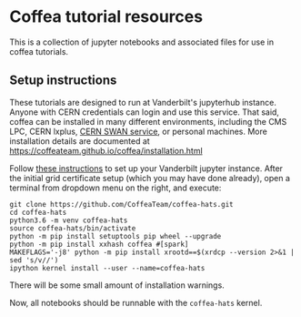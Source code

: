 # Coffea tutorial resources
This is a collection of jupyter notebooks and associated files for use in coffea tutorials.

## Setup instructions
These tutorials are designed to run at Vanderbilt's jupyterhub instance. Anyone with CERN credentials
can login and use this service. That said, coffea can be installed in many different environments, including
the CMS LPC, CERN lxplus, [CERN SWAN service](http://swan.cern.ch), or personal machines. More installation
details are documented at https://coffeateam.github.io/coffea/installation.html

Follow [these instructions](https://twiki.cern.ch/twiki/bin/viewauth/CMS/HATSatLPCSetup2019) to set up
your Vanderbilt jupyter instance. After the initial grid certificate setup (which you may have done already),
open a terminal from dropdown menu on the right, and execute:
```
git clone https://github.com/CoffeaTeam/coffea-hats.git
cd coffea-hats
python3.6 -m venv coffea-hats
source coffea-hats/bin/activate
python -m pip install setuptools pip wheel --upgrade
python -m pip install xxhash coffea #[spark]
MAKEFLAGS='-j8' python -m pip install xrootd==$(xrdcp --version 2>&1 | sed 's/v//')
ipython kernel install --user --name=coffea-hats
```
There will be some small amount of installation warnings.

Now, all notebooks should be runnable with the `coffea-hats` kernel.
